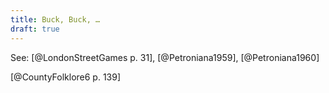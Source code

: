 ```yaml
---
title: Buck, Buck, …
draft: true
---
```


See: [@LondonStreetGames p. 31], [@Petroniana1959], [@Petroniana1960]

[@CountyFolklore6 p. 139]
